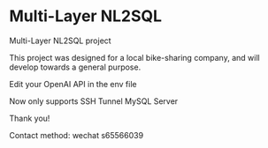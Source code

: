 # Multi-Layer NL2SQL
Multi-Layer NL2SQL project

This project was designed for a local bike-sharing company, and will develop towards a general purpose.

Edit your OpenAI API in the env file

Now only supports SSH Tunnel MySQL Server

Thank you!

Contact method: wechat s65566039
